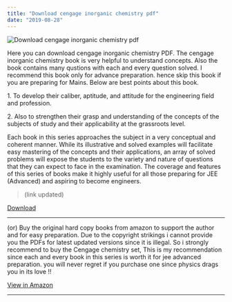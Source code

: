 ```yaml
---
title: "Download cengage inorganic chemistry pdf"
date: "2019-08-28"
---
```


![Download cengage inorganic chemistry pdf](/images/cengage-inorganic-chemistry.jpg)

Here you can download cengage inorganic chemistry PDF. The cengage inorganic chemistry book is very helpful to understand concepts. Also the book contains many qustions with each and every question solved. I recommend this book only for advance preparation. hence skip this book if you are preparing for Mains. Below are best points about this book.

1\. To develop their caliber, aptitude, and attitude for the engineering field and profession.

2\. Also to strengthen their grasp and understanding of the concepts of the subjects of study and their applicability at the grassroots level.

Each book in this series approaches the subject in a very conceptual and coherent manner. While its illustrative and solved examples will facilitate easy mastering of the concepts and their applications, an array of solved problems will expose the students to the variety and nature of questions that they can expect to face in the examination. The coverage and features of this series of books make it highly useful for all those preparing for JEE (Advanced) and aspiring to become engineers.

> (link updated)

[Download](https://drive.google.com/file/d/19AH5XgZ4Rm9FXSkZk1iibwyL_DJlm9kQ/view?usp=drivesdk)

---

(or) Buy the original hard copy books from amazon to support the author and for easy preparation. Due to the copyright strikings i cannot provide you the PDFs for latest updated versions since it is illegal. So i strongly recommend to buy the Cengage chemistry set, This is my recommendation since each and every book in this series is worth it for jee advanced preparation. you will never regret if you purchase one since physics drags you in its love !!

[View in Amazon](https://amzn.to/2vp3HIS)

---
